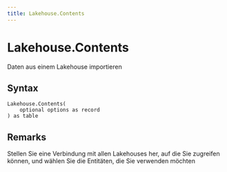 ```yaml
---
title: Lakehouse.Contents
---
```


# Lakehouse.Contents


Daten aus einem Lakehouse importieren


## Syntax

```powerquery
Lakehouse.Contents(
    optional options as record
) as table
```


## Remarks

Stellen Sie eine Verbindung mit allen Lakehouses her, auf die Sie zugreifen können, und wählen Sie die Entitäten, die Sie verwenden möchten



